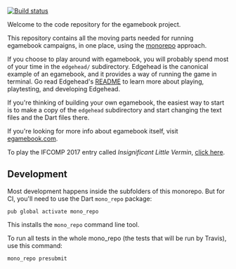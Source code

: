 [![Build status](https://github.com/filiph/egamebook/actions/workflows/dart.yml/badge.svg)](https://github.com/filiph/egamebook/actions/workflows/dart.yml)

Welcome to the code repository for the egamebook project.

This repository contains all the moving parts needed for running egamebook
campaigns, in one place, using the [monorepo][] approach. 

If you choose to play around with egamebook, you will probably spend 
most of your time in the `edgehead/` subdirectory. Edgehead is the canonical
example of an egamebook, and it provides a way of running the game
in terminal. Go read Edgehead's [README][] to learn more about playing,
playtesting, and developing Edgehead.

If you're thinking of building your own egamebook, the easiest way to start
is to make a copy of the `edgehead` subdirectory and start changing
the text files and the Dart files there.

If you're looking for more info about egamebook itself, visit [egamebook.com][].

To play the IFCOMP 2017 entry called _Insignificant Little Vermin_,
[click here][vermin].

[monorepo]: https://danluu.com/monorepo/
[README]: https://github.com/filiph/egamebook/tree/master/edgehead#edgehead-
[egamebook.com]: https://egamebook.com/
[vermin]: https://egamebook.com/vermin/

## Development

Most development happens inside the subfolders of this monorepo. 
But for CI, you'll need to use the Dart `mono_repo` package:

    pub global activate mono_repo

This installs the `mono_repo` command line tool.

To run all tests in the whole mono_repo (the tests that will be run
by Travis), use this command:

    mono_repo presubmit
